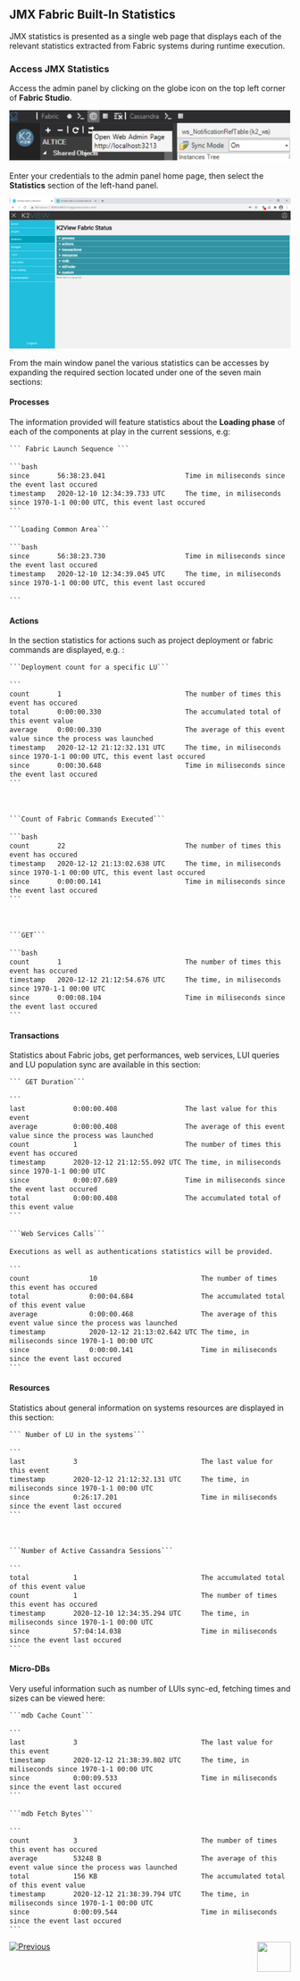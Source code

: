 ## JMX Fabric Built-In Statistics

JMX statistics is presented as a single web page that displays each of the relevant statistics extracted from Fabric systems during runtime execution.



### Access JMX Statistics

Access the admin panel by clicking on the globe icon on the top left corner of **Fabric Studio**. 

<img src="/articles/34_JMX_statistics/images/JMX-pic2.png">

Enter your credentials to the admin panel home page, then select the **Statistics** section of the left-hand panel.

<img src="/articles/34_JMX_statistics/images/JMX-pic1.PNG">

From the main window panel the various statistics can be accesses by expanding the required section located under one of the seven main sections:

#### Processes

The information provided will feature statistics about the **Loading phase** of each of the components at play in the current sessions, e.g:

    ``` Fabric Launch Sequence ```

    ```bash
    since		56:38:23.041					Time in miliseconds since the event last occured
    timestamp	2020-12-10 12:34:39.733 UTC		The time, in miliseconds since 1970-1-1 00:00 UTC, this event last occured
    ```

    ```Loading Common Area```

    ```bash
    since		56:38:23.730					Time in miliseconds since the event last occured
    timestamp	2020-12-10 12:34:39.045 UTC		The time, in miliseconds since 1970-1-1 00:00 UTC, this event last occured

    ```



#### Actions

In the section statistics for actions such as project deployment or fabric commands are displayed, e.g. :

    ```Deployment count for a specific LU```

    ```
    count		1								The number of times this event has occured
    total		0:00:00.330						The accumulated total of this event value
    average		0:00:00.330						The average of this event value since the process was launched
    timestamp	2020-12-12 21:12:32.131 UTC		The time, in miliseconds since 1970-1-1 00:00 UTC, this event last occured 
    since		0:00:30.648 					Time in miliseconds since the event last occured
    ```



    ```Count of Fabric Commands Executed```

    ```bash
    count		22								The number of times this event has occured
    timestamp	2020-12-12 21:13:02.638 UTC		The time, in miliseconds since 1970-1-1 00:00 UTC, this event last occured
    since		0:00:00.141						Time in miliseconds since the event last occured
    ```



    ```GET```

    ```bash
    count		1								The number of times this event has occured
    timestamp	2020-12-12 21:12:54.676 UTC		The time, in miliseconds since 1970-1-1 00:00 UTC
    since		0:00:08.104						Time in miliseconds since the event last occured
    ```



#### Transactions

Statistics about  Fabric jobs, get performances, web services, LUI queries and LU population sync are  available in this section:

    ``` GET Duration```

    ```
    last			0:00:00.408					The last value for this event
    average			0:00:00.408					The average of this event value since the process was launched
    count			1							The number of times this event has occured
    timestamp		2020-12-12 21:12:55.092 UTC	The time, in miliseconds since 1970-1-1 00:00 UTC
    since			0:00:07.689					Time in miliseconds since the event last occured
    total			0:00:00.408					The accumulated total of this event value
    ```

    ```Web Services Calls```

    Executions as well as authentications statistics will be provided.

    ```
    count				10							The number of times this event has occured
    total				0:00:04.684					The accumulated total of this event value
    average				0:00:00.468					The average of this event value since the process was launched
    timestamp			2020-12-12 21:13:02.642 UTC	The time, in miliseconds since 1970-1-1 00:00 UTC
    since				0:00:00.141					Time in miliseconds since the event last occured
    ```



#### Resources 

Statistics about general information on systems resources are displayed in this section:

    ``` Number of LU in the systems```

    ```
    last			3								The last value for this event
    timestamp		2020-12-12 21:12:32.131 UTC		The time, in miliseconds since 1970-1-1 00:00 UTC
    since			0:26:17.201						Time in miliseconds since the event last occured
    ```



    ```Number of Active Cassandra Sessions```

    ```
    total			1								The accumulated total of this event value
    count			1								The number of times this event has occured
    timestamp		2020-12-10 12:34:35.294 UTC		The time, in miliseconds since 1970-1-1 00:00 UTC
    since			57:04:14.038					Time in miliseconds since the event last occured
    ```



#### Micro-DBs

Very useful information such as number of LUIs sync-ed, fetching times and sizes can be viewed here:

    ```mdb Cache Count```

    ```
    last			3								The last value for this event
    timestamp		2020-12-12 21:38:39.802 UTC		The time, in miliseconds since 1970-1-1 00:00 UTC
    since			0:00:09.533						Time in miliseconds since the event last occured
    ```

    ```mdb Fetch Bytes```

    ```
    count			3								The number of times this event has occured
    average			53248 B							The average of this event value since the process was launched
    total			156 KB							The accumulated total of this event value
    timestamp		2020-12-12 21:38:39.794 UTC		The time, in miliseconds since 1970-1-1 00:00 UTC
    since			0:00:09.544						Time in miliseconds since the event last occured
    ```



[![Previous](/articles/images/Previous.png)](/articles/34_JMX_statistics/01_JMX_overview.md)[<img align="right" width="60" height="54" src="/articles/images/Next.png">](/articles/34_JMX_statistics/03_JMX_custom.md)
